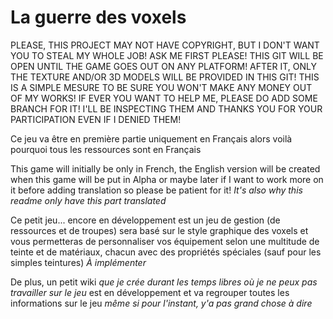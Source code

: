 # La guerre des voxels

PLEASE, THIS PROJECT MAY NOT HAVE COPYRIGHT, BUT I DON'T WANT YOU TO STEAL MY WHOLE JOB! ASK ME FIRST PLEASE! THIS GIT WILL BE OPEN UNTIL THE GAME GOES OUT ON ANY PLATFORM! AFTER IT, ONLY THE TEXTURE AND/OR 3D MODELS WILL BE PROVIDED IN THIS GIT! THIS IS A SIMPLE MESURE TO BE SURE YOU WON'T MAKE ANY MONEY OUT OF MY WORKS! IF EVER YOU WANT TO HELP ME, PLEASE DO ADD SOME BRANCH FOR IT! I'LL BE INSPECTING THEM AND THANKS YOU FOR YOUR PARTICIPATION EVEN IF I DENIED THEM!

Ce jeu va être en première partie uniquement en Français alors voilà pourquoi tous les ressources sont en Français

This game will initially be only in French, the English version will be created when this game will be put in Alpha or maybe later if I want to work more on it before adding translation so please be patient for it! *It's also why this readme only have this part translated*

Ce petit jeu... encore en développement est un jeu de gestion (de ressources et de troupes) sera basé sur le style graphique des voxels et vous permetteras de personnaliser vos équipement selon une multitude de teinte et de matériaux, chacun avec des propriétés spéciales (sauf pour les simples teintures) 
*À implémenter*

De plus, un petit wiki *que je crée durant les temps libres où je ne peux pas travailler sur le jeu* est en développement et va regrouper toutes les informations sur le jeu *même si pour l'instant, y'a pas grand chose à dire*

